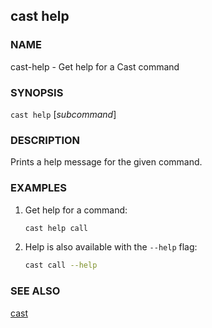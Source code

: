 ## cast help

### NAME

cast-help - Get help for a Cast command

### SYNOPSIS

``cast help`` [*subcommand*]

### DESCRIPTION

Prints a help message for the given command.

### EXAMPLES

1. Get help for a command:
    ```sh
    cast help call
    ```

2. Help is also available with the `--help` flag:
    ```sh
    cast call --help
    ```

### SEE ALSO

[cast](./cast.md)
